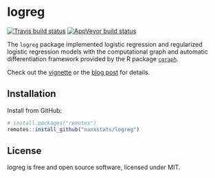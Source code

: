 # logreg

[![Travis build status](https://travis-ci.org/nanxstats/logreg.svg?branch=master)](https://travis-ci.org/nanxstats/logreg)
[![AppVeyor build status](https://ci.appveyor.com/api/projects/status/github/nanxstats/logreg?branch=master&svg=true)](https://ci.appveyor.com/project/nanxstats/logreg)

The `logreg` package implemented logistic regression and regularized logistic regression models with the computational graph and automatic differentiation framework provided by the R package [`cgraph`](https://github.com/triepels/cgraph).

Check out the [vignette](https://nanx.me/logreg/articles/logreg.html) or the [blog post](https://nanx.me/blog/post/cgraph-logreg/) for details.

## Installation

Install from GitHub:

```r
# install.packages("remotes")
remotes::install_github("nanxstats/logreg")
```

## License

logreg is free and open source software, licensed under MIT.
